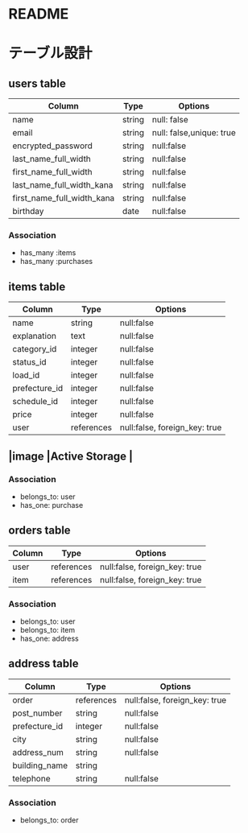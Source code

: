 # README

# テーブル設計

## users table

|Column                    |Type    |Options                |
|--------------------------|--------|-----------------------|
|name                      |string  |null: false            |
|email                     |string|null: false,unique: true |
|encrypted_password        |string  |null:false             |
|last_name_full_width      |string  |null:false             |
|first_name_full_width     |string  |null:false             |
|last_name_full_width_kana |string  |null:false             |
|first_name_full_width_kana|string  |null:false             |
|birthday                  |date    |null:false             |

### Association

- has_many :items
- has_many :purchases


## items table

|Column                    |Type      |Options                        |
|--------------------------|----------|-------------------------------|
|name                      |string    |null:false                     |
|explanation               |text      |null:false                     |
|category_id               |integer   |null:false                     |
|status_id                 |integer   |null:false                     |
|load_id                   |integer   |null:false                     |
|prefecture_id             |integer   |null:false                     |
|schedule_id               |integer   |null:false                     |
|price                     |integer   |null:false                     |
|user                      |references|null:false, foreign_key: true  |


## |image                     |Active Storage                            |

### Association

- belongs_to: user
- has_one: purchase

## orders table

|Column                    |Type      |Options                        |
|--------------------------|----------|-------------------------------|
|user                      |references|null:false, foreign_key: true  |
|item                      |references|null:false, foreign_key: true  |

### Association

- belongs_to: user
- belongs_to: item
- has_one: address


## address table
|Column                    |Type      |Options                        |
|--------------------------|----------|-------------------------------|
|order                     |references|null:false, foreign_key: true  |
|post_number               |string    |null:false                     |
|prefecture_id             |integer   |null:false                     |
|city                      |string    |null:false                     |
|address_num               |string    |null:false                     |
|building_name             |string    |                               |
|telephone                 |string    |null:false                     |

### Association

- belongs_to: order